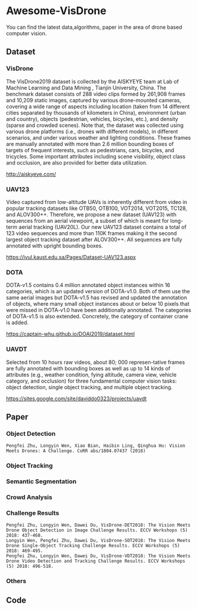 # Awesome-VisDrone
You can find the latest data,algorithms, paper in the area of drone based computer vision. 

## Dataset

### VisDrone
The VisDrone2019 dataset is collected by the AISKYEYE team at Lab of Machine Learning and Data Mining , Tianjin University, China. The benchmark dataset consists of 288 video clips formed by 261,908 frames and 10,209 static images, captured by various drone-mounted cameras, covering a wide range of aspects including location (taken from 14 different cities separated by thousands of kilometers in China), environment (urban and country), objects (pedestrian, vehicles, bicycles, etc.), and density (sparse and crowded scenes). Note that, the dataset was collected using various drone platforms (i.e., drones with different models), in different scenarios, and under various weather and lighting conditions. These frames are manually annotated with more than 2.6 million bounding boxes of targets of frequent interests, such as pedestrians, cars, bicycles, and tricycles. Some important attributes including scene visibility, object class and occlusion, are also provided for better data utilization.

http://aiskyeye.com/

### UAV123
Video captured from low-altitude UAVs is inherently different from video in popular tracking datasets like OTB50, OTB100, VOT2014, VOT2015, TC128, and ALOV300++. Therefore, we propose a new dataset (UAV123) with sequences from an aerial viewpoint, a subset of which is meant for long-term aerial tracking (UAV20L). Our new UAV123 dataset contains a total of 123 video sequences and more than 110K frames making it the second largest object tracking dataset after ALOV300++. All sequences are fully annotated with upright bounding boxes. 

https://ivul.kaust.edu.sa/Pages/Dataset-UAV123.aspx

### DOTA
DOTA-v1.5 contains 0.4 million annotated object instances within 16 categories, which is an updated version of DOTA-v1.0. Both of them use the same aerial images but DOTA-v1.5 has revised and updated the annotation of objects, where many small object instances about or below 10 pixels that were missed in DOTA-v1.0 have been additionally annotated. The categories of DOTA-v1.5 is also extended. Concretely, the category of container crane is added.

https://captain-whu.github.io/DOAI2019/dataset.html


### UAVDT
Selected from 10 hours raw videos, about 80; 000 represen-tative frames are fully annotated with bounding boxes as well as up to 14 kinds of attributes (e.g., weather condition, fying altitude, camera view, vehicle category, and occlusion) for three fundamental computer vision tasks: object detection, single object tracking, and multiple object tracking. 

https://sites.google.com/site/daviddo0323/projects/uavdt


## Paper 


### Object Detection
    Pengfei Zhu, Longyin Wen, Xiao Bian, Haibin Ling, Qinghua Hu: Vision Meets Drones: A Challenge. CoRR abs/1804.07437 (2018)


### Object Tracking 


### Semantic Segmentation 


### Crowd Analysis 


### Challenge Results 
    Pengfei Zhu, Longyin Wen, Dawei Du, VisDrone-DET2018: The Vision Meets Drone Object Detection in Image Challenge Results. ECCV Workshops (5) 2018: 437-468.
    Longyin Wen, Pengfei Zhu, Dawei Du, VisDrone-SOT2018: The Vision Meets Drone Single-Object Tracking Challenge Results. ECCV Workshops (5) 2018: 469-495. 
    Pengfei Zhu, Longyin Wen, Dawei Du, VisDrone-VDT2018: The Vision Meets Drone Video Detection and Tracking Challenge Results. ECCV Workshops (5) 2018: 496-518. 


### Others 



## Code


